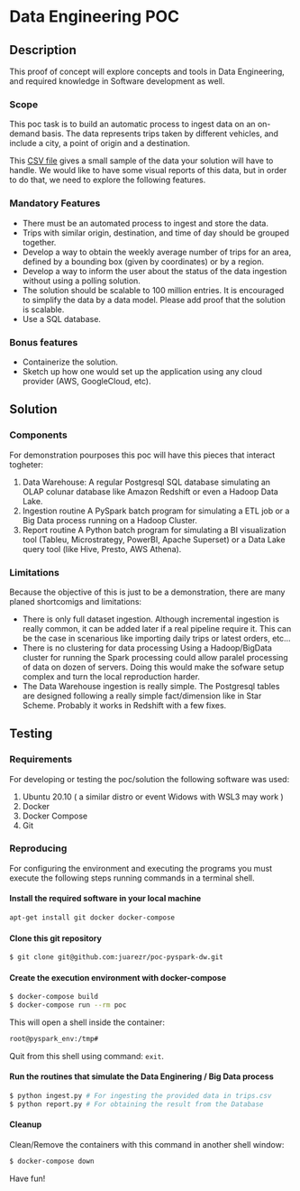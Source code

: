 
# Data Engineering POC

## Description

This proof of concept will explore concepts and tools in Data Engineering, and required knowledge in
Software development as well.

### Scope

This poc task is to build an automatic process to ingest data on an on-demand basis. The data represents trips taken by different vehicles, and include a city, a point of origin and a destination.

This [CSV file](trips.csv) gives a small sample of the data your solution will have to handle. We would like to have some visual reports of this data, but in order to do that, we need to explore the following features.

### Mandatory Features

- There must be an automated process to ingest and store the data.
- Trips with similar origin, destination, and time of day should be grouped together.
- Develop a way to obtain the weekly average number of trips for an area, defined by a bounding box (given by coordinates) or by a region.
- Develop a way to inform the user about the status of the data ingestion without using a polling solution.
- The solution should be scalable to 100 million entries. It is encouraged to simplify the data by a data model. Please add proof that the solution is scalable.
- Use a SQL database.

### Bonus features

- Containerize the solution.
- Sketch up how one would set up the application using any cloud provider (AWS, GoogleCloud, etc).

## Solution

### Components

For demonstration pourposes this poc will have this pieces that interact togheter:

1. Data Warehouse:
   A regular Postgresql SQL database simulating an OLAP colunar database like Amazon Redshift or even a Hadoop Data Lake.
2. Ingestion routine
   A PySpark batch program for simulating a ETL job or a Big Data process running on a Hadoop Cluster.
2. Report routine
   A Python batch program for simulating a BI visualization tool (Tableu, Microstrategy, PowerBI, Apache Superset) or a Data Lake query tool (like Hive, Presto, AWS Athena).

### Limitations

Because the objective of this is just to be a demonstration, there are many planed shortcomigs and limitations:

- There is only full dataset ingestion.
  Although incremental ingestion is really common, it can be added later if a real pipeline require it. This can be the case in scenarious like importing daily trips or latest orders, etc...
- There is no clustering for data processing
  Using a Hadoop/BigData cluster for running the Spark processing could allow paralel processing of data on dozen of servers. Doing this would make the sofware setup complex and turn the local reproduction harder.
- The Data Warehouse ingestion is really simple.
  The Postgresql tables are designed following a really simple fact/dimension like in Star Scheme. Probably it works in Redshift with a few fixes.

## Testing

### Requirements

For developing or testing the poc/solution the following software was used:

1. Ubuntu 20.10 ( a similar distro or event Widows with WSL3 may work )
2. Docker
3. Docker Compose
4. Git

### Reproducing

For configuring the environment and executing the programs you must execute the following steps running commands in a terminal shell.

#### Install the required software in your local machine

``` bash
apt-get install git docker docker-compose
```

#### Clone this git repository

``` bash
$ git clone git@github.com:juarezr/poc-pyspark-dw.git
```
#### Create the execution environment with docker-compose

``` bash
$ docker-compose build
$ docker-compose run --rm poc
```

This will open a shell inside the container:

``` bash
root@pyspark_env:/tmp#
```

Quit from this shell using command: `exit`.

#### Run the routines that simulate the Data Enginering / Big Data process

``` bash
$ python ingest.py # For ingesting the provided data in trips.csv
$ python report.py # For obtaining the result from the Database
```

#### Cleanup

Clean/Remove the containers with this command in another shell window:


``` bash
$ docker-compose down
```

Have fun!
